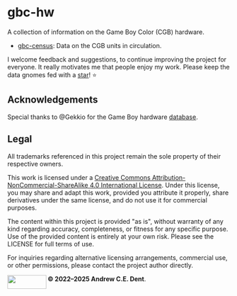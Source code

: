 # gbc-hw

A collection of information on the Game Boy Color (CGB) hardware.

- [gbc-census](/gbc-census): Data on the CGB units in circulation.  

I welcome feedback and suggestions, to continue improving the project for everyone. It really motivates me that people enjoy my work. Please keep the data gnomes fed with a [star](https://github.com/ace-dent/gbc-hw/stargazers)! ⭐️


## Acknowledgements

Special thanks to @Gekkio for the Game Boy hardware [database](https://gbhwdb.gekkio.fi).

## Legal

All trademarks referenced in this project remain the sole property of their respective owners.  

This work is licensed under a [Creative Commons Attribution-NonCommercial-ShareAlike 4.0 International License](https://creativecommons.org/licenses/by-nc-sa/4.0/). Under this license, you may share and adapt this work, provided you attribute it properly, share derivatives under the same license, and do not use it for commercial purposes.

The content within this project is provided "as is", without warranty of any kind regarding accuracy, completeness, or fitness for any specific purpose. Use of the provided content is entirely at your own risk. Please see the LICENSE for full terms of use.

For inquiries regarding alternative licensing arrangements, commercial use, or other permissions, please contact the project author directly.

<a href="http://creativecommons.org/licenses/by-nc-sa/4.0/">
    <img width="88" height="31" align="left" src="https://mirrors.creativecommons.org/presskit/buttons/88x31/png/by-nc-sa.png" alt="">
</a>

**© 2022–2025 Andrew C.E. Dent**.